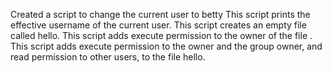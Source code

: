 Created a script to change the current user to betty
This script prints the effective username of the current user.
This script creates an empty file called hello.
This script adds execute permission to the owner of the file .
This script adds execute permission to the owner and the group owner, and read permission to other users, to the file hello.
